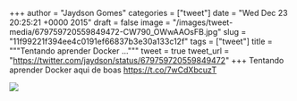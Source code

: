 
+++
author = "Jaydson Gomes"
categories = ["tweet"]
date = "Wed Dec 23 20:25:21 +0000 2015"
draft = false
image = "/images/tweet-media/679759720559849472-CW790_OWwAAOsFB.jpg"
slug = "11f99221f394ee4c0191ef66837b3e30a133c12f"
tags = ["tweet"]
title = """Tentando aprender Docker ..."""
tweet = true
tweet_url = "https://twitter.com/jaydson/status/679759720559849472"
+++
Tentando aprender Docker aqui de boas https://t.co/7wCdXbcuzT

![](/images/tweet-media/679759720559849472-CW790_OWwAAOsFB.jpg)